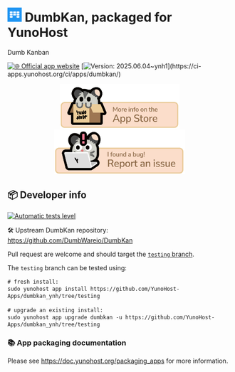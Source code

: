 <!--
N.B.: This README was automatically generated by <https://github.com/YunoHost/apps_tools/blob/main/readme_generator>
It shall NOT be edited by hand.
-->

<h1>
  <img src="https://raw.githubusercontent.com/YunoHost/apps/main/logos/dumbkan.png" width="32px" alt="Logo of DumbKan">
  DumbKan, packaged for YunoHost
</h1>

Dumb Kanban

[![🌐 Official app website](https://img.shields.io/badge/Official_app_website-darkgreen?style=for-the-badge)](https://www.dumbware.io/)
[![Version: 2025.06.04~ynh1](https://img.shields.io/badge/Version-2025.06.04~ynh1-rgba(0,150,0,1)?style=for-the-badge)](https://ci-apps.yunohost.org/ci/apps/dumbkan/)

<div align="center">
<a href="https://apps.yunohost.org/app/dumbkan"><img height="100px" src="https://github.com/YunoHost/yunohost-artwork/raw/refs/heads/main/badges/neopossum-badges/badge_more_info_on_the_appstore.svg"/></a>
<a href="https://github.com/YunoHost-Apps/dumbkan_ynh/issues"><img height="100px" src="https://github.com/YunoHost/yunohost-artwork/raw/refs/heads/main/badges/neopossum-badges/badge_report_an_issue.svg"/></a>
</div>

## 📦 Developer info

[![Automatic tests level](https://apps.yunohost.org/badge/cilevel/dumbkan)](https://ci-apps.yunohost.org/ci/apps/dumbkan/)

🛠️ Upstream DumbKan repository: <https://github.com/DumbWareio/DumbKan>

Pull request are welcome and should target the [`testing` branch](https://github.com/YunoHost-Apps/dumbkan_ynh/tree/testing).

The `testing` branch can be tested using:
```
# fresh install:
sudo yunohost app install https://github.com/YunoHost-Apps/dumbkan_ynh/tree/testing

# upgrade an existing install:
sudo yunohost app upgrade dumbkan -u https://github.com/YunoHost-Apps/dumbkan_ynh/tree/testing
```

### 📚 App packaging documentation

Please see <https://doc.yunohost.org/packaging_apps> for more information.